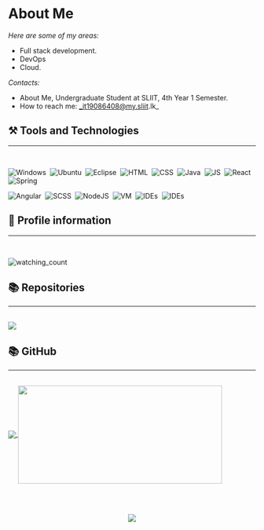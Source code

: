 # About Me


*Here are some of my areas:*

-  Full stack development.
-  DevOps
-  Cloud. 

*Contacts:*

-  About Me, Undergraduate Student at SLIIT, 4th Year 1 Semester.
-  How to reach me: _it19086408@my.sliit.lk_ 

## ⚒️ Tools and Technologies
<hr><br>

![Windows](https://img.shields.io/badge/-Windows-333333?style=flat&logo=Windows)&nbsp;
![Ubuntu](https://img.shields.io/badge/-Ubuntu-333333?style=flat&logo=Ubuntu)&nbsp;
![Eclipse](https://img.shields.io/badge/-Eclipse-333333?style=flat&logo=eclipse-ide&logoColor=FFF)&nbsp;
![HTML](https://img.shields.io/badge/-HTML-333333?style=flat&logo=HTML5)&nbsp;
![CSS](https://img.shields.io/badge/-CSS-333333?style=flat&logo=CSS3&logoColor=1572B6)&nbsp;
![Java](https://img.shields.io/badge/-Java-333333?style=flat&logo=Java&logoColor=#007396)&nbsp;
![JS](https://img.shields.io/badge/-JS-333333?style=flat&logo=JavaScript)&nbsp;
![React](https://img.shields.io/badge/-React-333333?style=flat&logo=React&logoColor=#61DAFB)&nbsp;
![Spring](https://img.shields.io/badge/-SpringBoot-333333?style=flat&logo=Spring-Boot)&nbsp;

![Angular](https://img.shields.io/badge/-Angular-333333?style=flat&logo=Angular&logoColor=#DD0031)&nbsp;
![SCSS](https://img.shields.io/badge/-SCSS-333333?style=flat&logo=Sass)&nbsp;
![NodeJS](https://img.shields.io/badge/-NodeJS-333333?style=flat&logo=Node.js)&nbsp;
![VM](https://img.shields.io/badge/-VMware-333333?style=flat&logo=VMware)&nbsp;
![IDEs](https://img.shields.io/badge/-Jetbrains-333333?style=flat&logo=JetBrains)&nbsp;
![IDEs](https://img.shields.io/badge/-Jetbrains-333333?style=flat&logo=JetBrains)&nbsp;

## 🧑 Profile information
<hr><br>

<img src="https://komarev.com/ghpvc/?username=madushadhanushka&color=brightgreen" alt="watching_count" />&nbsp;

## 📚 Repositories
<hr><br>

<a href="https://github.com/AnawaratneMANA/fastapi-docker-workflow">
  <img align="center" src="https://github-readme-stats.vercel.app/api/pin/?username=AnawaratneMANA&repo=fastapi-docker-workflow&title_color=ffffff&text_color=c9cacc&icon_color=2bbc8a&bg_color=1d1f21" />
</a>

<br>

## 📚 GitHub
<hr><br>

<a href="https://github.com/AnawaratneMANA/AnawaratneMANA">
  <img align="center" src="https://github-readme-stats.vercel.app/api?username=AnawaratneMANA&show_icons=true&theme=vue-dark&count_private=true" />
</a>
<a href="https://github.com/AnawaratneMANA/AnawaratneMANA">
  <img width='415' height='200' align="center" src="https://github-readme-stats.vercel.app/api/top-langs/?username=AnawaratneMANA&layout=compact&theme=vue-dark" />
</a>

<br><br>
<p align='center'>
<a href="https://github.com/AnawaratneMANA/AnawaratneMANA">
  <img align="center" src="https://metrics.lecoq.io/AnawaratneMANA?template=classic&base.header=0&gists=1&lines=1&config.timezone=America%2FToronto" />
</a>
</p>



